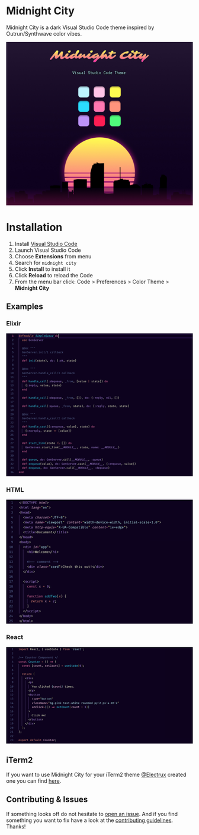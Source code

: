 # Midnight City

Midnight City is a dark Visual Studio Code theme inspired by Outrun/Synthwave color vibes.

![Splash Image](https://github.com/dillonchanis/theme-midnight-city/raw/master/splash.jpg)

# Installation

1.  Install [Visual Studio Code](https://code.visualstudio.com/)
2.  Launch Visual Studio Code
3.  Choose **Extensions** from menu
4.  Search for `midnight city`
5.  Click **Install** to install it
6.  Click **Reload** to reload the Code
7.  From the menu bar click: Code > Preferences > Color Theme > **Midnight City**

## Examples

### Elixir
![Elixir](https://github.com/dillonchanis/theme-midnight-city/raw/master/demo/elixir.png)

### HTML
![HTML](https://github.com/dillonchanis/theme-midnight-city/raw/master/demo/html.png)

### React
![React](https://github.com/dillonchanis/theme-midnight-city/raw/master/demo/react.png)

## iTerm2

If you want to use Midnight City for your iTerm2 theme [@Electrux](https://github.com/Electrux) created one you can find [here](https://github.com/Electrux/iterm2-midnight-city).

## Contributing & Issues

If something looks off do not hesitate to [open an issue](https://github.com/dillonchanis/theme-midnight-city/issues). And if you find something you want to fix have a look at the [contributing guidelines](https://github.com/dillonchanis/theme-midnight-city/blob/master/.github/CONTRIBUTING.md).  Thanks!
